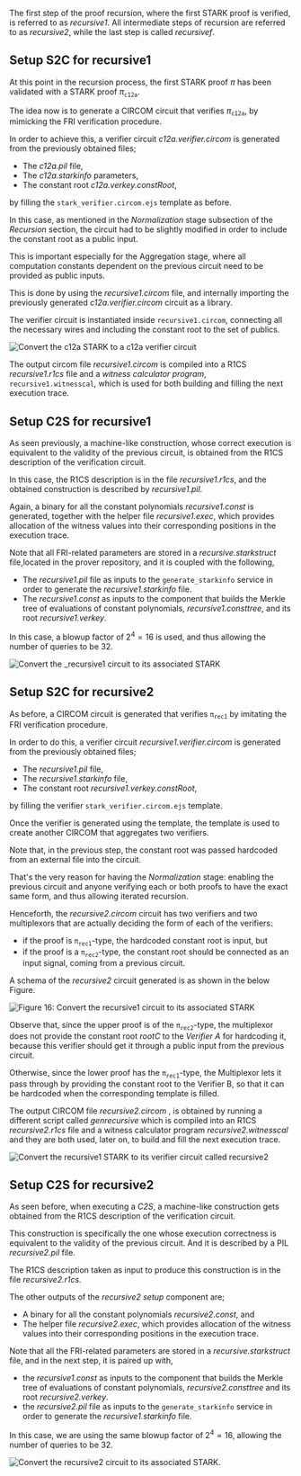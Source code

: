 The first step of the proof recursion, where the first STARK proof is verified, is referred to as _recursive1_. All intermediate steps of recursion are referred to as _recursive2_, while the last step is called _recursivef_.

## Setup S2C for recursive1

At this point in the recursion process, the first STARK proof $\pi$ has been validated with a STARK proof $\pi_\texttt{c12a}$.

The idea now is to generate a CIRCOM circuit that verifies $\pi_\texttt{c12a}$, by mimicking the FRI verification procedure.

In order to achieve this, a verifier circuit _c12a.verifier.circom_ is generated from the previously obtained files;
  
- The _c12a.pil_ file,
- The _c12a.starkinfo_ parameters,
- The constant root _c12a.verkey.constRoot_,

by filling the $\mathtt{stark\_} \texttt{verifier.circom.ejs}$ template as before.

In this case, as mentioned in the _Normalization_ stage subsection of the _Recursion_ section, the circuit had to be slightly modified in order to include the constant root as a public input.

This is important especially for the Aggregation stage, where all computation constants dependent on the previous circuit need to be provided as public inputs.

This is done by using the _recursive1.circom_ file, and internally importing the previously generated _c12a.verifier.circom_ circuit as a library.

The verifier circuit is instantiated inside $\mathtt{recursive1.circom}$, connecting all the necessary wires and including the constant root to the set of publics.

![Convert the c12a STARK to a c12a verifier circuit](../../../../img/zkEVM/14prf-rec-convert-stark-to-circuit-verifier.png)

The output circom file _recursive1.circom_ is compiled into a R1CS _recursive1.r1cs_ file and a _witness calculator program_, $\mathtt{recursive1.witnesscal}$, which is used for both building and filling the next execution trace.

## Setup C2S for recursive1

As seen previously, a machine-like construction, whose correct execution is equivalent to the validity of the previous circuit, is obtained from the R1CS description of the verification circuit.

In this case, the R1CS description is in the file _recursive1.r1cs_, and the obtained construction is described by _recursive1.pil_.

Again, a binary for all the constant polynomials _recursive1.const_ is generated, together with the helper file _recursive1.exec_, which provides allocation of the witness values into their corresponding positions in the execution trace.

Note that all FRI-related parameters are stored in a _recursive.starkstruct_ file,located in the prover repository, and it is coupled with the following,
  
- The _recursive1.pil_ file as inputs to the $\mathtt{generate\_starkinfo}$ service in order to generate the _recursive1.starkinfo_ file.
- The _recursive1.const_ as inputs to the component that builds the Merkle tree of evaluations of constant polynomials, _recursive1.consttree_, and its root _recursive1.verkey_.

In this case, a blowup factor of $2^4 = 16$ is used, and thus allowing the number of queries to be $32$.

![Convert the _recursive1 circuit to its associated STARK](../../../../img/zkEVM/15prf-rec-convert-circuit-to-assoc-stark.png)

## Setup S2C for recursive2

As before, a CIRCOM circuit is generated that verifies $\mathtt{π_{rec1}}$ by imitating the FRI verification procedure.

In order to do this, a verifier circuit _recursive1.verifier.circom_ is generated from the previously obtained files;

- The _recursive1.pil_ file,
- The _recursive1.starkinfo_ file,
- The constant root _recursive1.verkey.constRoot_,

by filling the verifier $\mathtt{stark\_verifier.} \texttt{circom.ejs}$ template.

Once the verifier is generated using the template, the template is used to create another CIRCOM that aggregates two verifiers.

Note that, in the previous step, the constant root was passed hardcoded from an external file into the circuit.

That's the very reason for having the _Normalization_ stage: enabling the previous circuit and anyone verifying each or both proofs to have the exact same form, and thus allowing iterated recursion.

Henceforth, the _recursive2.circom_ circuit has two verifiers and two multiplexors that are actually deciding the form of each of the verifiers:

- if the proof is $\mathtt{\pi_{rec1}}$-type, the hardcoded constant root is input, but
- if the proof is a $\mathtt{\pi_{rec2}}$-type, the constant root should be connected as an input signal, coming from a previous circuit.

A schema of the _recursive2_ circuit generated is as shown in the below Figure.

![Figure 16: Convert the _recursive1_ circuit to its associated STARK](../../../../img/zkEVM/16prf-rec-recursive2-circuit.png)

Observe that, since the upper proof is of the $\mathtt{\pi_{rec2}}$-type, the multiplexor does not provide the constant root _rootC_ to the _Verifier A_ for hardcoding it, because this verifier should get it through a public input from the previous circuit.

Otherwise, since the lower proof has the $\mathtt{\pi_{rec1}}$-type, the Multiplexor lets it pass through by providing the constant root to the Verifier B, so that it can be hardcoded when the corresponding template is filled.

The output CIRCOM file _recursive2.circom_ , is obtained by running a different script called _genrecursive_ which is compiled into an R1CS _recursive2.r1cs_ file and a witness calculator program _recursive2.witnesscal_ and they are both used, later on, to build and fill the next execution trace.

![Convert the _recursive1_ STARK to its verifier circuit called _recursive2_ ](../../../../img/zkEVM/17prf-rec-stark-to-circuit-recursive2.png)

## Setup C2S for recursive2

As seen before, when executing a _C2S_, a machine-like construction gets obtained from the R1CS description of the verification circuit.

This construction is specifically the one whose execution correctness is equivalent to the validity of the previous circuit. And it is described by a PIL _recursive2.pil_ file.

The R1CS description taken as input to produce this construction is in the file _recursive2.r1cs_.

The other outputs of the _recursive2 setup_ component are;

- A binary for all the constant polynomials _recursive2.const_, and
- The helper file _recursive2.exec_, which provides allocation of the witness values into their corresponding positions in the execution trace.

Note that all the FRI-related parameters are stored in a _recursive.starkstruct_ file, and in the next step, it is paired up with,

- the _recursive1.const_ as inputs to the component that builds the Merkle tree of evaluations of constant polynomials, _recursive2.consttree_ and its root _recursive2.verkey_.
- the _recursive2.pil_ file as inputs to the $\mathtt{generate\_starkinfo}$ service in order to generate the _recursive1.starkinfo_ file.

In this case, we are using the same blowup factor of $2^4 = 16$, allowing the number of queries to be $32$.

![Convert the _recursive2_ circuit to its associated STARK.](../../../../img/zkEVM/18prf-rec-recursive2-circuit-2-stark.png)

